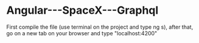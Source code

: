 # Angular---SpaceX---Graphql
First compile the file (use terminal on the project and type ng s), after that, go on a new tab on your browser and type "localhost:4200"
